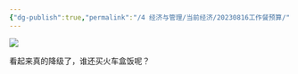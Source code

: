 ```yaml
---
{"dg-publish":true,"permalink":"/4 经济与管理/当前经济/20230816工作餐预算/","title":"20230816工作餐预算"}
---
```



![](/img/user/resources/attachments/2023081620230816工作餐预算.png)

看起来真的降级了，谁还买火车盒饭呢？